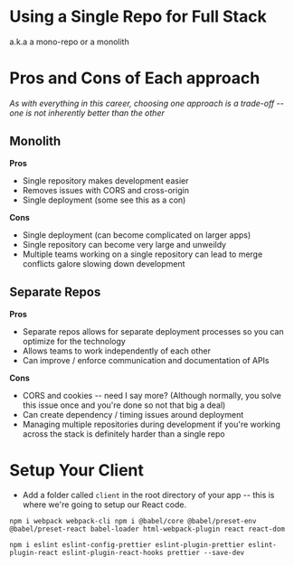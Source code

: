 # Using a Single Repo for Full Stack

a.k.a a mono-repo or a monolith

# Pros and Cons of Each approach

_As with everything in this career, choosing one approach is a trade-off -- one is not inherently better than the other_

## Monolith

**Pros**

- Single repository makes development easier
- Removes issues with CORS and cross-origin
- Single deployment (some see this as a con)

**Cons**

- Single deployment (can become complicated on larger apps)
- Single repository can become very large and unweildy
- Multiple teams working on a single repository can lead to merge conflicts galore slowing down development

## Separate Repos

**Pros**

- Separate repos allows for separate deployment processes so you can optimize for the technology
- Allows teams to work independently of each other
- Can improve / enforce communication and documentation of APIs

**Cons**

- CORS and cookies -- need I say more? (Although normally, you solve this issue once and you're done so not that big a deal)
- Can create dependency / timing issues around deployment
- Managing multiple repositories during development if you're working across the stack is definitely harder than a single repo

# Setup Your Client

- Add a folder called `client` in the root directory of your app -- this is where we're going to setup our React code.

`npm i webpack webpack-cli npm i @babel/core @babel/preset-env @babel/preset-react babel-loader html-webpack-plugin react react-dom`

`npm i eslint eslint-config-prettier eslint-plugin-prettier eslint-plugin-react eslint-plugin-react-hooks prettier --save-dev`
